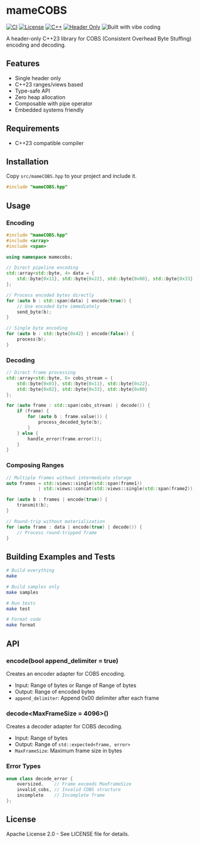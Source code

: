 # mameCOBS

[![CI](https://github.com/ar90n/mameCOBS/actions/workflows/ci.yml/badge.svg)](https://github.com/ar90n/mameCOBS/actions/workflows/ci.yml)
[![License](https://img.shields.io/badge/License-Apache%202.0-blue.svg)](https://opensource.org/licenses/Apache-2.0)
[![C++](https://img.shields.io/badge/C%2B%2B-23-blue.svg)](https://en.cppreference.com/w/cpp/23)
[![Header Only](https://img.shields.io/badge/header--only-✓-brightgreen.svg)](src/mameCOBS.hpp)
![Built with vibe coding](https://img.shields.io/badge/built%20with-vibe%20coding-ff69b4)

A header-only C++23 library for COBS (Consistent Overhead Byte Stuffing) encoding and decoding.

## Features

- Single header only
- C++23 ranges/views based
- Type-safe API
- Zero heap allocation
- Composable with pipe operator
- Embedded systems friendly

## Requirements

- C++23 compatible compiler

## Installation

Copy `src/mameCOBS.hpp` to your project and include it.

```cpp
#include "mameCOBS.hpp"
```

## Usage

### Encoding

```cpp
#include "mameCOBS.hpp"
#include <array>
#include <span>

using namespace mamecobs;

// Direct pipeline encoding
std::array<std::byte, 4> data = {
    std::byte{0x11}, std::byte{0x22}, std::byte{0x00}, std::byte{0x33}
};

// Process encoded bytes directly
for (auto b : std::span(data) | encode(true)) {
    // Use encoded byte immediately
    send_byte(b);
}

// Single byte encoding
for (auto b : std::byte{0x42} | encode(false)) {
    process(b);
}
```

### Decoding

```cpp
// Direct frame processing
std::array<std::byte, 6> cobs_stream = {
    std::byte{0x03}, std::byte{0x11}, std::byte{0x22},
    std::byte{0x02}, std::byte{0x33}, std::byte{0x00}
};

for (auto frame : std::span(cobs_stream) | decode()) {
    if (frame) {
        for (auto b : frame.value()) {
            process_decoded_byte(b);
        }
    } else {
        handle_error(frame.error());
    }
}
```

### Composing Ranges

```cpp
// Multiple frames without intermediate storage
auto frames = std::views::single(std::span(frame1))
            | std::views::concat(std::views::single(std::span(frame2)));

for (auto b : frames | encode(true)) {
    transmit(b);
}

// Round-trip without materialization
for (auto frame : data | encode(true) | decode()) {
    // Process round-tripped frame
}
```

## Building Examples and Tests

```bash
# Build everything
make

# Build samples only
make samples

# Run tests
make test

# Format code
make format
```

## API

### encode(bool append_delimiter = true)

Creates an encoder adapter for COBS encoding.
- Input: Range of bytes or Range of Range of bytes
- Output: Range of encoded bytes
- `append_delimiter`: Append 0x00 delimiter after each frame

### decode<MaxFrameSize = 4096>()

Creates a decoder adapter for COBS decoding.
- Input: Range of bytes
- Output: Range of `std::expected<frame, error>`
- `MaxFrameSize`: Maximum frame size in bytes

### Error Types

```cpp
enum class decode_error {
    oversized,    // Frame exceeds MaxFrameSize
    invalid_cobs, // Invalid COBS structure
    incomplete    // Incomplete frame
};
```

## License

Apache License 2.0 - See LICENSE file for details.
